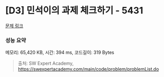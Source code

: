 # [D3] 민석이의 과제 체크하기 - 5431 

[문제 링크](https://swexpertacademy.com/main/code/problem/problemDetail.do?contestProbId=AWVl3rWKDBYDFAXm) 

### 성능 요약

메모리: 65,420 KB, 시간: 394 ms, 코드길이: 319 Bytes



> 출처: SW Expert Academy, https://swexpertacademy.com/main/code/problem/problemList.do